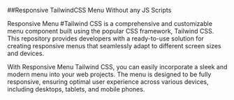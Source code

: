 ##Responsive TailwindCSS Menu Without any JS Scripts

Responsive Menu #Tailwind CSS is a comprehensive and customizable menu component built using the popular CSS framework, Tailwind CSS. This repository provides developers with a ready-to-use solution for creating responsive menus that seamlessly adapt to different screen sizes and devices.

With Responsive Menu Tailwind CSS, you can easily incorporate a sleek and modern menu into your web projects. The menu is designed to be fully responsive, ensuring optimal user experience across various devices, including desktops, tablets, and mobile phones.
